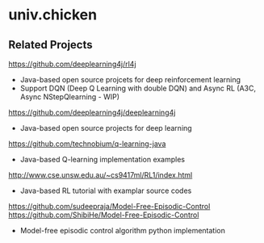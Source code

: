 # univ.chicken

## Related Projects
https://github.com/deeplearning4j/rl4j 
- Java-based open source projcets for deep reinforcement learning 
- Support DQN (Deep Q Learning with double DQN) and Async RL (A3C, Async NStepQlearning - WIP)

https://github.com/deeplearning4j/deeplearning4j
- Java-based open source projects for deep learning

https://github.com/technobium/q-learning-java
- Java-based Q-learning implementation examples

http://www.cse.unsw.edu.au/~cs9417ml/RL1/index.html
- Java-based RL tutorial with examplar source codes

https://github.com/sudeepraja/Model-Free-Episodic-Control
https://github.com/ShibiHe/Model-Free-Episodic-Control
- Model-free episodic control algorithm python implementation
